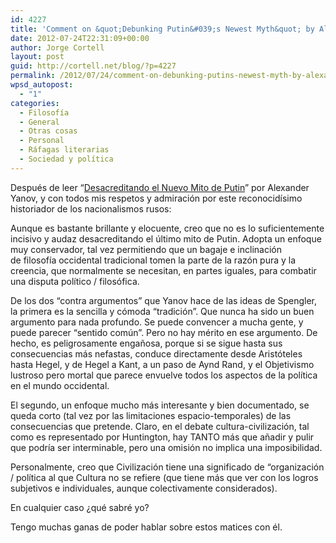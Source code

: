 ```yaml
---
id: 4227
title: 'Comment on &quot;Debunking Putin&#039;s Newest Myth&quot; by Alexander Yanov'
date: 2012-07-24T22:31:09+00:00
author: Jorge Cortell
layout: post
guid: http://cortell.net/blog/?p=4227
permalink: /2012/07/24/comment-on-debunking-putins-newest-myth-by-alexander-yanov/
wpsd_autopost:
  - "1"
categories:
  - Filosofí­a
  - General
  - Otras cosas
  - Personal
  - Ráfagas literarias
  - Sociedad y polí­tica
---
```

Después de leer &#8220;<a title="http://www.imrussia.org/index.php?option=com_content&view=article&id=268&Itemid=81&lang=en" href="http://www.imrussia.org/index.php?option=com_content&view=article&id=268&Itemid=81&lang=en" target="_blank">Desacreditando el Nuevo Mito de Putin</a>&#8221; por Alexander Yanov, y con todos mis respetos y admiración por este reconocidísimo historiador de los nacionalismos rusos:

Aunque es bastante brillante y elocuente, creo que no es lo suficientemente incisivo y audaz desacreditando el último mito de Putin. Adopta un enfoque muy conservador, tal vez permitiendo que un bagaje e inclinación de filosofía occidental tradicional tomen la parte de la razón pura y la creencia, que normalmente se necesitan, en partes iguales, para combatir una disputa político / filosófica.

De los dos &#8220;contra argumentos&#8221; que Yanov hace de las ideas de Spengler, la primera es la sencilla y cómoda &#8220;tradición&#8221;. Que nunca ha sido un buen argumento para nada profundo. Se puede convencer a mucha gente, y puede parecer &#8220;sentido común&#8221;. Pero no hay mérito en ese argumento. De hecho, es peligrosamente engañosa, porque si se sigue hasta sus consecuencias más nefastas, conduce directamente desde Aristóteles hasta Hegel, y de Hegel a Kant, a un paso de Aynd Rand, y el Objetivismo lustroso pero mortal que parece envuelve todos los aspectos de la política en el mundo occidental.

El segundo, un enfoque mucho más interesante y bien documentado, se queda corto (tal vez por las limitaciones espacio-temporales) de las consecuencias que pretende. Claro, en el debate cultura-civilización, tal como es representado por Huntington, hay TANTO más que añadir y pulir que podría ser interminable, pero una omisión no implica una imposibilidad.

Personalmente, creo que Civilización tiene una significado de &#8220;organización / política al que Cultura no se refiere (que tiene más que ver con los logros subjetivos e individuales, aunque colectivamente considerados).

En cualquier caso ¿qué sabré yo?

Tengo muchas ganas de poder hablar sobre estos matices con él.